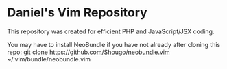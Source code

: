 # Daniel's Vim Repository
This repository was created for efficient PHP and JavaScript/JSX coding.

You may have to install NeoBundle if you have not already after cloning this repo:
git clone https://github.com/Shougo/neobundle.vim ~/.vim/bundle/neobundle.vim
